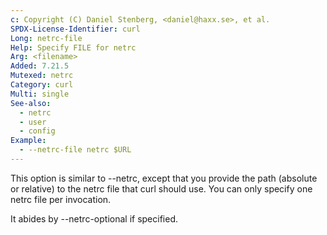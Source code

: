 ```yaml
---
c: Copyright (C) Daniel Stenberg, <daniel@haxx.se>, et al.
SPDX-License-Identifier: curl
Long: netrc-file
Help: Specify FILE for netrc
Arg: <filename>
Added: 7.21.5
Mutexed: netrc
Category: curl
Multi: single
See-also:
  - netrc
  - user
  - config
Example:
  - --netrc-file netrc $URL
---
```


This option is similar to --netrc, except that you provide the path (absolute
or relative) to the netrc file that curl should use. You can only specify one
netrc file per invocation.

It abides by --netrc-optional if specified.
